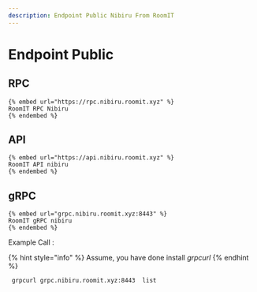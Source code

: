 ```yaml
---
description: Endpoint Public Nibiru From RoomIT
---
```


# Endpoint Public

## RPC
    {% embed url="https://rpc.nibiru.roomit.xyz" %}
    RoomIT RPC Nibiru
    {% endembed %}

## API
    {% embed url="https://api.nibiru.roomit.xyz" %}
    RoomIT API nibiru
    {% endembed %}

## gRPC
    {% embed url="grpc.nibiru.roomit.xyz:8443" %}
    RoomIT gRPC nibiru
    {% endembed %}

Example Call :

{% hint style="info" %}
Assume, you have done install _grpcurl_
{% endhint %}

```bash
 grpcurl grpc.nibiru.roomit.xyz:8443  list
```

